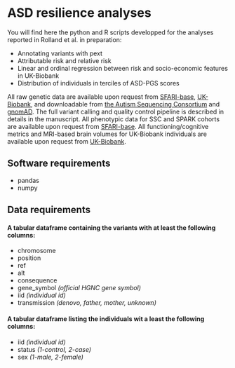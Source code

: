 # ASD resilience analyses

You will find here the python and R scripts developped for the analyses reported in Rolland et al. in preparation:
- Annotating variants with pext
- Attributable risk and relative risk
- Linear and ordinal regression between risk and socio-economic features in UK-Biobank
- Distribution of individuals in terciles of ASD-PGS scores

All raw genetic data are available upon request from [SFARI-base](https://sfari.org/sfari-base), [UK-Biobank](https://www.ukbiobank.ac.uk/), and downloadable from [the Autism Sequencing Consortium](https://genome.emory.edu/ASC/) and [gnomAD](https://gnomad.broadinstitute.org/downloads). The full variant calling and quality control pipeline is described in details in the manuscript. All phenotypic data for SSC and SPARK cohorts are available upon request from [SFARI-base](https://sfari.org/sfari-base). All functioning/cognitive metrics and MRI-based brain volumes for UK-Biobank individuals are available upon request from [UK-Biobank](https://www.ukbiobank.ac.uk/).

## Software requirements
* pandas
* numpy


## Data requirements

#### A tabular dataframe containing the variants with at least the following columns:
- chromosome
- position
- ref
- alt
- consequence
- gene_symbol *(official HGNC gene symbol)*
- iid *(individual id)*
- transmission *(denovo, father, mother, unknown)*

#### A tabular dataframe listing the individuals wit a least the following columns:
- iid *(individual id)*
- status *(1-control, 2-case)*
- sex *(1-male, 2-female)*
